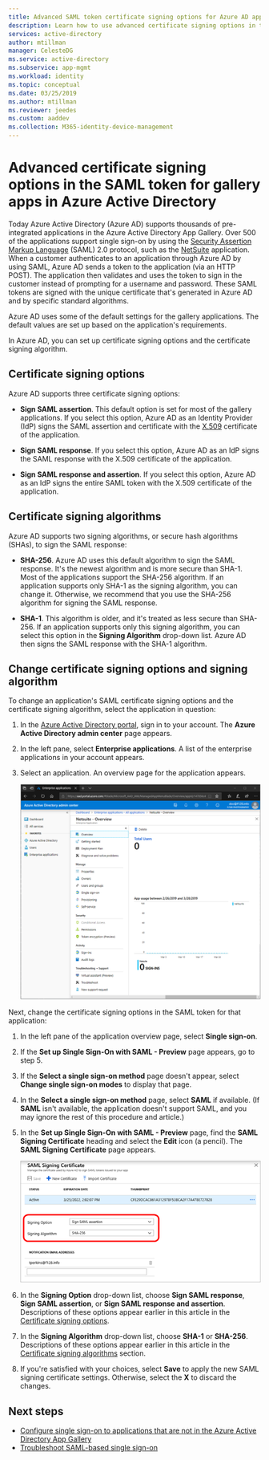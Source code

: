 ```yaml
---
title: Advanced SAML token certificate signing options for Azure AD apps
description: Learn how to use advanced certificate signing options in the SAML token for pre-integrated apps in Azure Active Directory
services: active-directory
author: mtillman
manager: CelesteDG
ms.service: active-directory
ms.subservice: app-mgmt
ms.workload: identity
ms.topic: conceptual
ms.date: 03/25/2019
ms.author: mtillman
ms.reviewer: jeedes
ms.custom: aaddev
ms.collection: M365-identity-device-management
---
```


# Advanced certificate signing options in the SAML token for gallery apps in Azure Active Directory

Today Azure Active Directory (Azure AD) supports thousands of pre-integrated applications in the Azure Active Directory App Gallery. Over 500 of the applications support single sign-on by using the [Security Assertion Markup Language](https://wikipedia.org/wiki/Security_Assertion_Markup_Language) (SAML) 2.0 protocol, such as the [NetSuite](https://azuremarketplace.microsoft.com/marketplace/apps/aad.netsuite) application. When a customer authenticates to an application through Azure AD by using SAML, Azure AD sends a token to the application (via an HTTP POST). The application then validates and uses the token to sign in the customer instead of prompting for a username and password. These SAML tokens are signed with the unique certificate that's generated in Azure AD and by specific standard algorithms.

Azure AD uses some of the default settings for the gallery applications. The default values are set up based on the application's requirements.

In Azure AD, you can set up certificate signing options and the certificate signing algorithm.

## Certificate signing options

Azure AD supports three certificate signing options:

* **Sign SAML assertion**. This default option is set for most of the gallery applications. If you select this option, Azure AD as an Identity Provider (IdP) signs the SAML assertion and certificate with the [X.509](https://wikipedia.org/wiki/X.509) certificate of the application.

* **Sign SAML response**. If you select this option, Azure AD as an IdP signs the SAML response with the X.509 certificate of the application.

* **Sign SAML response and assertion**. If you select this option, Azure AD as an IdP signs the entire SAML token with the X.509 certificate of the application.

## Certificate signing algorithms

Azure AD supports two signing algorithms, or secure hash algorithms (SHAs), to sign the SAML response:

* **SHA-256**. Azure AD uses this default algorithm to sign the SAML response. It's the newest algorithm and is more secure than SHA-1. Most of the applications support the SHA-256 algorithm. If an application supports only SHA-1 as the signing algorithm, you can change it. Otherwise, we recommend that you use the SHA-256 algorithm for signing the SAML response.

* **SHA-1**. This algorithm is older, and it's treated as less secure than SHA-256. If an application supports only this signing algorithm, you can select this option in the **Signing Algorithm** drop-down list. Azure AD then signs the SAML response with the SHA-1 algorithm.

## Change certificate signing options and signing algorithm

To change an application's SAML certificate signing options and the certificate signing algorithm, select the application in question:

1. In the [Azure Active Directory portal](https://aad.portal.azure.com/), sign in to your account. The **Azure Active Directory admin center** page appears.
1. In the left pane, select **Enterprise applications**. A list of the enterprise applications in your account appears.
1. Select an application. An overview page for the application appears.

   ![Example: Application overview page](./media/certificate-signing-options/application-overview-page.png)

Next, change the certificate signing options in the SAML token for that application:

1. In the left pane of the application overview page, select **Single sign-on**.
1. If the **Set up Single Sign-On with SAML - Preview** page appears, go to step 5.
1. If the **Select a single sign-on method** page doesn't appear, select **Change single sign-on modes** to display that page.
1. In the **Select a single sign-on method** page, select **SAML** if available. (If **SAML** isn't available, the application doesn't support SAML, and you may ignore the rest of this procedure and article.)
1. In the **Set up Single Sign-On with SAML - Preview** page, find the **SAML Signing Certificate** heading and select the **Edit** icon (a pencil). The **SAML Signing Certificate** page appears.

   ![Example: SAML signing certificate page](./media/certificate-signing-options/saml-signing-page.png)

1. In the **Signing Option** drop-down list, choose **Sign SAML response**, **Sign SAML assertion**, or **Sign SAML response and assertion**. Descriptions of these options appear earlier in this article in the [Certificate signing options](#certificate-signing-options).
1. In the **Signing Algorithm** drop-down list, choose **SHA-1** or **SHA-256**. Descriptions of these options appear earlier in this article in the [Certificate signing algorithms](#certificate-signing-algorithms) section.
1. If you're satisfied with your choices, select **Save** to apply the new SAML signing certificate settings. Otherwise, select the **X** to discard the changes.

## Next steps

* [Configure single sign-on to applications that are not in the Azure Active Directory App Gallery](./configure-saml-single-sign-on.md)
* [Troubleshoot SAML-based single sign-on](./debug-saml-sso-issues.md)
